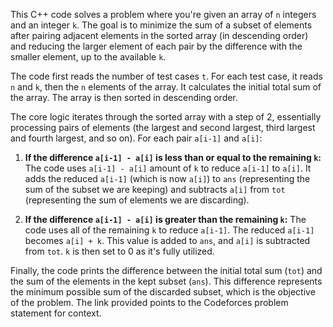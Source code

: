 This C++ code solves a problem where you're given an array of `n` integers and an integer `k`. The goal is to minimize the sum of a subset of elements after pairing adjacent elements in the sorted array (in descending order) and reducing the larger element of each pair by the difference with the smaller element, up to the available `k`.

The code first reads the number of test cases `t`. For each test case, it reads `n` and `k`, then the `n` elements of the array. It calculates the initial total sum of the array. The array is then sorted in descending order.

The core logic iterates through the sorted array with a step of 2, essentially processing pairs of elements (the largest and second largest, third largest and fourth largest, and so on). For each pair `a[i-1]` and `a[i]`:

1. **If the difference `a[i-1] - a[i]` is less than or equal to the remaining `k`:** The code uses `a[i-1] - a[i]` amount of `k` to reduce `a[i-1]` to `a[i]`. It adds the reduced `a[i-1]` (which is now `a[i]`) to `ans` (representing the sum of the subset we are keeping) and subtracts `a[i]` from `tot` (representing the sum of elements we are discarding).

2. **If the difference `a[i-1] - a[i]` is greater than the remaining `k`:** The code uses all of the remaining `k` to reduce `a[i-1]`. The reduced `a[i-1]` becomes `a[i] + k`. This value is added to `ans`, and `a[i]` is subtracted from `tot`. `k` is then set to 0 as it's fully utilized.

Finally, the code prints the difference between the initial total sum (`tot`) and the sum of the elements in the kept subset (`ans`). This difference represents the minimum possible sum of the discarded subset, which is the objective of the problem. The link provided points to the Codeforces problem statement for context.